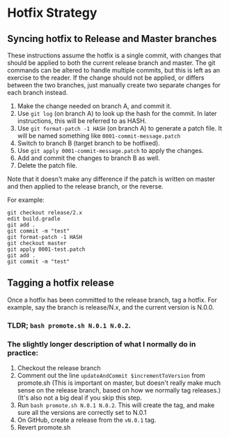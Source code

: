 # Hotfix Strategy

## Syncing hotfix to Release and Master branches

These instructions assume the hotfix is a single commit, with changes that should be applied to both the current release branch and master. The git commands can be altered to handle multiple commits, but this is left as an exercise to the reader. If the change should not be applied, or differs between the two branches, just manually create two separate changes for each branch instead.

1. Make the change needed on branch A, and commit it.
1. Use `git log` (on branch A) to look up the hash for the commit. In later instructions, this will be referred to as HASH.
1. Use `git format-patch -1 HASH` (on branch A) to generate a patch file. It will be named something like `0001-commit-message.patch`
1. Switch to branch B (target branch to be hotfixed).
1. Use `git apply 0001-commit-message.patch` to apply the changes.
1. Add and commit the changes to branch B as well.
1. Delete the patch file.

Note that it doesn't make any difference if the patch is written on master and then applied to the release branch, or the reverse.

For example:
```
git checkout release/2.x
edit build.gradle
git add .
git commit -m "test"
git format-patch -1 HASH
git checkout master
git apply 0001-test.patch
git add .
git commit -m "test"
```


## Tagging a hotfix release

Once a hotfix has been committed to the release branch, tag a hotfix. For example, say the branch is release/N.x, and the current version is N.0.0.

### TLDR; `bash promote.sh N.0.1 N.0.2`.

### The slightly longer description of what I normally do in practice:

1. Checkout the release branch
1. Comment out the line `updateAndCommit $incrementToVersion` from promote.sh (This is important on master, but doesn't really make much sense on the release branch, based on how we normally tag releases.) (It's also not a big deal if you skip this step.
1. Run `bash promote.sh N.0.1 N.0.2`. This will create the tag, and make sure all the versions are correctly set to N.0.1
1. On GitHub, create a release from the `vN.0.1` tag.
1. Revert promote.sh
